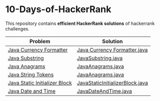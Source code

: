 # 10-Days-of-HackerRank

This repository contains <b>efficient HackerRank solutions</b> of hackerrank challenges.

| Problem | Solution |
| --- | ---|
| [Java Currency Formatter](https://www.hackerrank.com/challenges/java-currency-formatter/problem) | [Java Currency Formatter.java](https://github.com/Shreesh-T/10-Days-of-HackerRank/tree/master/Java-Language-Proficiency)|
| [Java Substring](hackerrank.com/challenges/java-substring/problem) | [JavaSubstring.java](https://github.com/Shreesh-T/10-Days-of-HackerRank/blob/master/Java-Language-Proficiency/JavaSubstring.java)|
| [Java Anagrams](https://www.hackerrank.com/challenges/java-anagrams/problem) | [JavaAnagrams.java](https://github.com/Shreesh-T/10-Days-of-HackerRank/blob/master/Java-Language-Proficiency/JavaAnagrams.java)|
| [Java String Tokens](https://www.hackerrank.com/challenges/java-string-tokens/problem) | [JavaAnagrams.java](https://github.com/Shreesh-T/10-Days-of-HackerRank/blob/master/Java-Language-Proficiency/JavaAnagrams.java)|
| [Java Static Initializer Block](https://www.hackerrank.com/challenges/java-static-initializer-block/problem) | [JavaStaticInitializerBlock.java](https://github.com/Shreesh-T/10-Days-of-HackerRank/blob/master/Java-Language-Proficiency/JavaStaticInitializerBlock.java)|
| [Java Date and Time](https://www.hackerrank.com/challenges/java-date-and-time/problem) | [JavaDateAndTime.java](https://github.com/Shreesh-T/10-Days-of-HackerRank/blob/master/Java-Language-Proficiency/JavaDateAndTime.java)|
